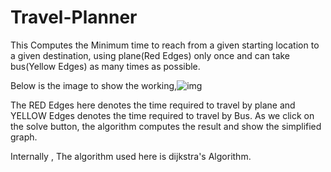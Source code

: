 # Travel-Planner

This Computes the Minimum time to reach from a given starting location to a given destination, using plane(Red Edges) only once and can take bus(Yellow Edges) as many times as possible.

Below is the image to show the working,![img](https://user-images.githubusercontent.com/54285087/174075872-e065aed6-4f01-4764-bf13-f75ed5a2a555.png)

The RED Edges here denotes the time required to travel by plane and YELLOW Edges denotes the time required to travel by Bus.
As we click on the solve button, the algorithm computes the result and show the simplified graph.

Internally , The algorithm used here is dijkstra's Algorithm.
